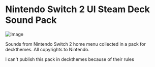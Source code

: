 # Nintendo Switch 2 UI Steam Deck Sound Pack
![Image](https://github.com/user-attachments/assets/96a7b835-4faf-4eb3-8da6-ac4bb580243f)

Sounds from Nintendo Switch 2 home menu collected in a pack for deckthemes. All copyrights to Nintendo. 

I can't publish this pack in deckthemes because of their rules
